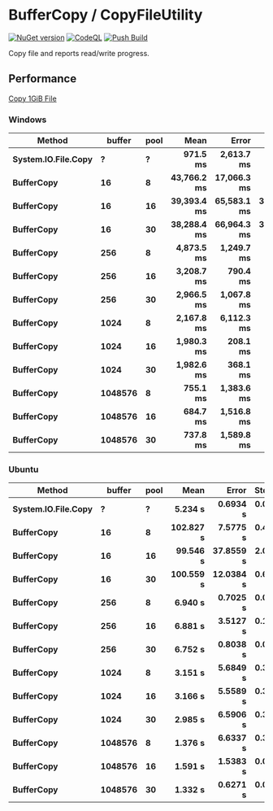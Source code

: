 # BufferCopy / CopyFileUtility
[![NuGet version](https://badge.fury.io/nu/CopyFileUtility.svg)](https://badge.fury.io/nu/CopyFileUtility)
[![CodeQL](https://github.com/EX-EXE/BufferCopy/actions/workflows/codeql-analysis.yml/badge.svg)](https://github.com/EX-EXE/BufferCopy/actions/workflows/codeql-analysis.yml)
[![Push Build](https://github.com/EX-EXE/BufferCopy/actions/workflows/build.yml/badge.svg)](https://github.com/EX-EXE/BufferCopy/actions/workflows/build.yml)

Copy file and reports read/write progress.

## Performance
[Copy 1GiB File](https://github.com/EX-EXE/BufferCopy/actions/runs/3209872350)
### Windows
|              Method |  buffer | pool |        Mean |       Error |      StdDev |   Allocated |
|-------------------- |-------- |----- |------------:|------------:|------------:|------------:|
| **System.IO.File.Copy** |       **?** |    **?** |    **971.5 ms** |  **2,613.7 ms** |   **143.27 ms** |       **480 B** |
|          **BufferCopy** |      **16** |    **8** | **43,766.2 ms** | **17,066.3 ms** |   **935.46 ms** | **156712160 B** |
|          **BufferCopy** |      **16** |   **16** | **39,393.4 ms** | **65,583.1 ms** | **3,594.83 ms** | **156085760 B** |
|          **BufferCopy** |      **16** |   **30** | **38,288.4 ms** | **66,964.3 ms** | **3,670.54 ms** | **119751880 B** |
|          **BufferCopy** |     **256** |    **8** |  **4,873.5 ms** |  **1,249.7 ms** |    **68.50 ms** | **139174880 B** |
|          **BufferCopy** |     **256** |   **16** |  **3,208.7 ms** |    **790.4 ms** |    **43.32 ms** | **124880464 B** |
|          **BufferCopy** |     **256** |   **30** |  **2,966.5 ms** |  **1,067.8 ms** |    **58.53 ms** |  **98858520 B** |
|          **BufferCopy** |    **1024** |    **8** |  **2,167.8 ms** |  **6,112.3 ms** |   **335.03 ms** |  **99030864 B** |
|          **BufferCopy** |    **1024** |   **16** |  **1,980.3 ms** |    **208.1 ms** |    **11.41 ms** |  **98847256 B** |
|          **BufferCopy** |    **1024** |   **30** |  **1,982.6 ms** |    **368.1 ms** |    **20.18 ms** |  **98725712 B** |
|          **BufferCopy** | **1048576** |    **8** |    **755.1 ms** |  **1,383.6 ms** |    **75.84 ms** |   **8787160 B** |
|          **BufferCopy** | **1048576** |   **16** |    **684.7 ms** |  **1,516.8 ms** |    **83.14 ms** |  **17174328 B** |
|          **BufferCopy** | **1048576** |   **30** |    **737.8 ms** |  **1,589.8 ms** |    **87.14 ms** |  **31856360 B** |

### Ubuntu
|              Method |  buffer | pool |      Mean |     Error |   StdDev |     Allocated |
|-------------------- |-------- |----- |----------:|----------:|---------:|--------------:|
| **System.IO.File.Copy** |       **?** |    **?** |   **5.234 s** |  **0.6934 s** | **0.0380 s** |       **1.84 KB** |
|          **BufferCopy** |      **16** |    **8** | **102.827 s** |  **7.5775 s** | **0.4153 s** | **3286844.84 KB** |
|          **BufferCopy** |      **16** |   **16** |  **99.546 s** | **37.8559 s** | **2.0750 s** | **3343922.58 KB** |
|          **BufferCopy** |      **16** |   **30** | **100.559 s** | **12.0384 s** | **0.6599 s** | **3079041.22 KB** |
|          **BufferCopy** |     **256** |    **8** |   **6.940 s** |  **0.7025 s** | **0.0385 s** |  **208058.22 KB** |
|          **BufferCopy** |     **256** |   **16** |   **6.881 s** |  **3.5127 s** | **0.1925 s** |  **201111.75 KB** |
|          **BufferCopy** |     **256** |   **30** |   **6.752 s** |  **0.8038 s** | **0.0441 s** |  **204460.91 KB** |
|          **BufferCopy** |    **1024** |    **8** |   **3.151 s** |  **5.6849 s** | **0.3116 s** |  **108178.01 KB** |
|          **BufferCopy** |    **1024** |   **16** |   **3.166 s** |  **5.5589 s** | **0.3047 s** |  **105436.82 KB** |
|          **BufferCopy** |    **1024** |   **30** |   **2.985 s** |  **6.5906 s** | **0.3613 s** |   **106368.8 KB** |
|          **BufferCopy** | **1048576** |    **8** |   **1.376 s** |  **6.6337 s** | **0.3636 s** |    **8517.84 KB** |
|          **BufferCopy** | **1048576** |   **16** |   **1.591 s** |  **1.5383 s** | **0.0843 s** |   **16725.95 KB** |
|          **BufferCopy** | **1048576** |   **30** |   **1.332 s** |  **0.6271 s** | **0.0344 s** |   **31107.57 KB** |
